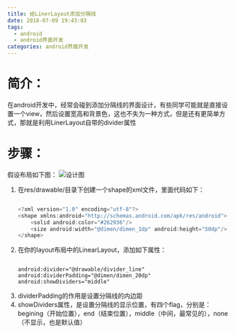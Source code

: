 ```yaml
---
title: 给LinerLayout添加分隔线
date: 2018-07-09 19:43:03
tags:
  - android
  - android界面开发
categories: android界面开发
---
```


# 简介： #
在android开发中，经常会碰到添加分隔线的界面设计，有些同学可能就是直接设置一个view，然后设置宽高和背景色，这也不失为一种方式，但是还有更简单方式，那就是利用LinerLayout自带的divider属性
<!--more-->

# 步骤： #
假设布局如下图：
![设计图](/imgs/linearlayout.png)

1. 在res/drawable/目录下创建一个shape的xml文件，里面代码如下：
	```java
	
	<?xml version="1.0" encoding="utf-8"?>
	<shape xmlns:android="http://schemas.android.com/apk/res/android">
	    <solid android:color="#262936"/>
	    <size android:width="@dimen/dimen_1dp" android:height="50dp"/>
	</shape>

    ```
2. 在你的layout布局中的LinearLayout，添加如下属性：
	```base
	
    android:divider="@drawable/divider_line"
    android:dividerPadding="@dimen/dimen_20dp"
    android:showDividers="middle"

    ```
3. dividerPadding的作用是设置分隔线的内边距
4. showDividers属性，是设置分隔线的显示位置，有四个flag，分别是：begining（开始位置），end（结束位置），middle（中间，最常见的），none（不显示，也是默认值）
